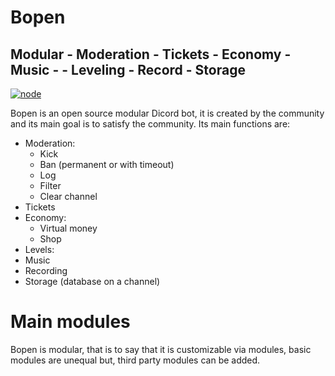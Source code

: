 # Bopen

## Modular - Moderation - Tickets - Economy - Music -  - Leveling - Record - Storage
[![node](https://img.shields.io/badge/-node-brightgreen?style=for-the-badge)](https://nodejs.org/)

Bopen is an open source modular Dicord bot, it is created by the community and its main goal is to satisfy the community.
Its main functions are:
- Moderation:
  - Kick
  - Ban (permanent or with timeout)
  - Log
  - Filter
  - Clear channel
- Tickets
- Economy:
  - Virtual money
  - Shop
- Levels:
- Music
- Recording
- Storage (database on a channel)

# Main modules
Bopen is modular, that is to say that it is customizable via modules, basic modules are unequal but, third party modules can be added.
